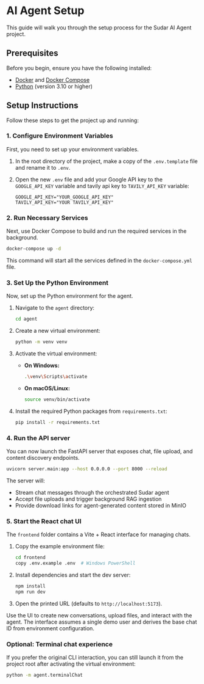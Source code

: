 # AI Agent Setup

This guide will walk you through the setup process for the Sudar AI Agent project.

## Prerequisites

Before you begin, ensure you have the following installed:

-   [Docker](https://www.docker.com/get-started) and [Docker Compose](https://docs.docker.com/compose/install/)
-   [Python](https://www.python.org/downloads/) (version 3.10 or higher)

## Setup Instructions

Follow these steps to get the project up and running:

### 1. Configure Environment Variables

First, you need to set up your environment variables.

1.  In the root directory of the project, make a copy of the `.env.template` file and rename it to `.env`.

2.  Open the new `.env` file and add your Google API key to the `GOOGLE_API_KEY` variable and tavily api key to `TAVILY_API_KEY` variable:

    ```
    GOOGLE_API_KEY="YOUR_GOOGLE_API_KEY"
    TAVILY_API_KEY="YOUR TAVILY_API_KEY"
    ```

### 2. Run Necessary Services

Next, use Docker Compose to build and run the required services in the background.

```bash
docker-compose up -d
```

This command will start all the services defined in the `docker-compose.yml` file.

### 3. Set Up the Python Environment

Now, set up the Python environment for the agent.

1.  Navigate to the `agent` directory:

    ```bash
    cd agent
    ```

2.  Create a new virtual environment:

    ```bash
    python -m venv venv
    ```

3.  Activate the virtual environment:

    -   **On Windows:**
        ```bash
        .\venv\Scripts\activate
        ```
    -   **On macOS/Linux:**
        ```bash
        source venv/bin/activate
        ```

4.  Install the required Python packages from `requirements.txt`:

    ```bash
    pip install -r requirements.txt
    ```

### 4. Run the API server

You can now launch the FastAPI server that exposes chat, file upload, and content discovery endpoints.

```bash
uvicorn server.main:app --host 0.0.0.0 --port 8000 --reload
```

The server will:

- Stream chat messages through the orchestrated Sudar agent
- Accept file uploads and trigger background RAG ingestion
- Provide download links for agent-generated content stored in MinIO

### 5. Start the React chat UI

The `frontend` folder contains a Vite + React interface for managing chats.

1. Copy the example environment file:

    ```bash
    cd frontend
    copy .env.example .env  # Windows PowerShell
    ```

2. Install dependencies and start the dev server:

    ```bash
    npm install
    npm run dev
    ```

3. Open the printed URL (defaults to `http://localhost:5173`).

Use the UI to create new conversations, upload files, and interact with the agent. The interface assumes a single demo user and derives the base chat ID from environment configuration.

### Optional: Terminal chat experience

If you prefer the original CLI interaction, you can still launch it from the project root after activating the virtual environment:

```bash
python -m agent.terminalChat
```
